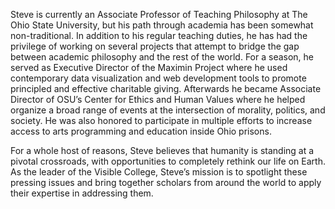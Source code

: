 Steve is currently an Associate Professor of Teaching Philosophy at The Ohio State University, but his path through academia has been somewhat non-traditional. In addition to his regular teaching duties, he has had the privilege of working on several projects that attempt to bridge the gap between academic philosophy and the rest of the world. For a season, he served as Executive Director of the Maximin Project where he used contemporary data visualization and web development tools to promote principled and effective charitable giving. Afterwards he became Associate Director of OSU’s Center for Ethics and Human Values where he helped organize a broad range of events at the intersection of morality, politics, and society. He was also honored to participate in multiple efforts to increase access to arts programming and education inside Ohio prisons.

For a whole host of reasons, Steve believes that humanity is standing at a pivotal crossroads, with opportunities to completely rethink our life on Earth. As the leader of the Visible College, Steve’s mission is to spotlight these pressing issues and bring together scholars from around the world to apply their expertise in addressing them.